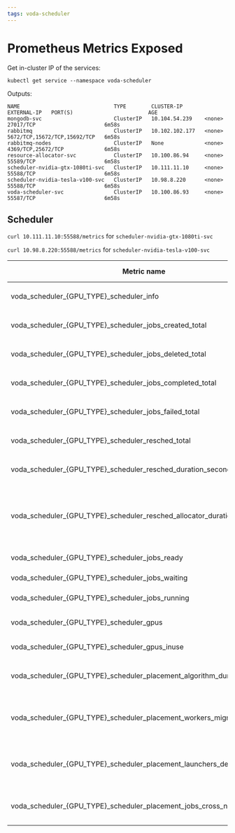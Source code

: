 ```yaml
---
tags: voda-scheduler
---
```


# Prometheus Metrics Exposed

Get in-cluster IP of the services:
```
kubectl get service --namespace voda-scheduler
```
Outputs:
```
NAME                              TYPE        CLUSTER-IP       EXTERNAL-IP   PORT(S)                        AGE
mongodb-svc                       ClusterIP   10.104.54.239    <none>        27017/TCP                      6m58s
rabbitmq                          ClusterIP   10.102.102.177   <none>        5672/TCP,15672/TCP,15692/TCP   6m58s
rabbitmq-nodes                    ClusterIP   None             <none>        4369/TCP,25672/TCP             6m58s
resource-allocator-svc            ClusterIP   10.100.86.94     <none>        55589/TCP                      6m58s
scheduler-nvidia-gtx-1080ti-svc   ClusterIP   10.111.11.10     <none>        55588/TCP                      6m58s
scheduler-nvidia-tesla-v100-svc   ClusterIP   10.98.8.220      <none>        55588/TCP                      6m58s
voda-scheduler-svc                ClusterIP   10.100.86.93     <none>        55587/TCP                      6m58s
```

## Scheduler

`curl 10.111.11.10:55588/metrics` for `scheduler-nvidia-gtx-1080ti-svc`

`curl 10.98.8.220:55588/metrics` for `scheduler-nvidia-tesla-v100-svc`

| Metric name | Metric type | Description |
| -------- | -------- | -------- |
| voda_scheduler_{GPU_TYPE}_scheduler_info | Gauge | Information about the scheduler. |
| voda_scheduler_{GPU_TYPE}_scheduler_jobs_created_total     | Counter     | Counts number of training jobs created.     |
| voda_scheduler_{GPU_TYPE}_scheduler_jobs_deleted_total     | Counter     | Counts number of training jobs deleted.     |
| voda_scheduler_{GPU_TYPE}_scheduler_jobs_completed_total     | Counter     | Counts number of training jobs completed.     |
| voda_scheduler_{GPU_TYPE}_scheduler_jobs_failed_total     | Counter     | Counts number of training jobs failed.     |
| voda_scheduler_{GPU_TYPE}_scheduler_resched_total     | Counter     | Counts number of rescheduling.     |
| voda_scheduler_{GPU_TYPE}_scheduler_resched_duration_seconds     | Summary     | A summary of the duration of rescheduling.     |
| voda_scheduler_{GPU_TYPE}_scheduler_resched_allocator_duration_seconds     | Summary     | A summary of the duration of getting scheduling result from resource allocator.     |
| voda_scheduler_{GPU_TYPE}_scheduler_jobs_ready     | Gauge     | Number of ready jobs.     |
| voda_scheduler_{GPU_TYPE}_scheduler_jobs_waiting     | Gauge     | Number of waiting jobs.     |
| voda_scheduler_{GPU_TYPE}_scheduler_jobs_running     | Gauge     | Number of running jobs.     |
| voda_scheduler_{GPU_TYPE}_scheduler_gpus     | Gauge     | Number of schedulable GPUs.     |
| voda_scheduler_{GPU_TYPE}_scheduler_gpus_inuse     | Gauge     | Number of GPUs in use     |
| voda_scheduler_{GPU_TYPE}_scheduler_placement_algorithm_duration_seconds | Summary | A summary of the duration of placement algorithm. |
| voda_scheduler_{GPU_TYPE}_scheduler_placement_workers_migrated | Gauge | Number of deleted worker pods for migration in last rescheduling. |
| voda_scheduler_{GPU_TYPE}_scheduler_placement_launchers_deleted | Gauge | Number of deleted launcher pods in last rescheduling. |
| voda_scheduler_{GPU_TYPE}_scheduler_placement_jobs_cross_node | Gauge | Number of job that need cross-node communication. |

